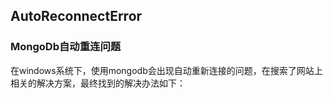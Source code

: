 ## AutoReconnectError

### MongoDb自动重连问题

在windows系统下，使用mongodb会出现自动重新连接的问题，在搜索了网站上相关的解决方案，最终找到的解决办法如下：



